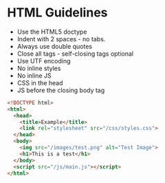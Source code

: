 # HTML Guidelines #

* Use the HTML5 doctype
* Indent with 2 spaces - no tabs.
* Always use double quotes
* Close all tags - self-closing tags optional
* Use UTF encoding
* No inline styles
* No inline JS
* CSS in the head
* JS before the closing body tag

```html
<!DOCTYPE html>
<html>
  <head>
    <title>Example</title>
    <link rel="stylesheet" src="/css/styles.css">
  </head>
  <body>
    <img src="/images/test.png" alt="Test Image">
    <h1>This is a test</h1>
  </body>
  <script src="/js/main.js"></script>
</html>
```

